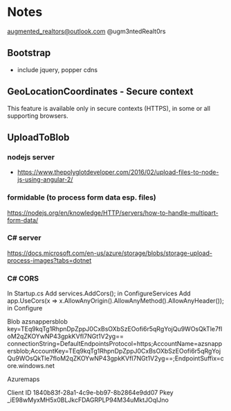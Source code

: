 # Notes

augmented_realtors@outlook.com
@ugm3ntedRealt0rs

## Bootstrap

-   include jquery, popper cdns

## GeoLocationCoordinates - Secure context

This feature is available only in secure contexts (HTTPS), in some or all supporting browsers.

## UploadToBlob

### nodejs server

-   https://www.thepolyglotdeveloper.com/2016/02/upload-files-to-node-js-using-angular-2/

### formidable (to process form data esp. files)

https://nodejs.org/en/knowledge/HTTP/servers/how-to-handle-multipart-form-data/

### C# server

https://docs.microsoft.com/en-us/azure/storage/blobs/storage-upload-process-images?tabs=dotnet

### C# CORS

In Startup.cs
Add services.AddCors(); in ConfigureServices
Add app.UseCors(x => x.AllowAnyOrigin().AllowAnyMethod().AllowAnyHeader()); in Configure

Blob
azsnappersblob
key=TEq9kqTg1RhpnDpZppJ0CxBsOXbSzEOofi6r5qRgYojQu9WOsQkTle7floM2qZKOYwNP43gpkKVfI7NGt1V2yg==
connectionString=DefaultEndpointsProtocol=https;AccountName=azsnappersblob;AccountKey=TEq9kqTg1RhpnDpZppJ0CxBsOXbSzEOofi6r5qRgYojQu9WOsQkTle7floM2qZKOYwNP43gpkKVfI7NGt1V2yg==;EndpointSuffix=core.windows.net

Azuremaps

Client ID
1840b83f-28a1-4c9e-bb97-8b2864e9dd07
Pkey
_iE98wMyxMH5x0BLJkcFDAGRPLP94M34uMktJOqIJno